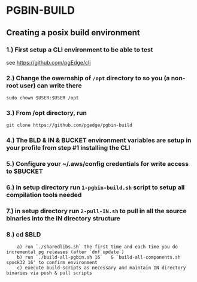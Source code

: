# PGBIN-BUILD 


## Creating a posix build environment

### 1.) First setup a CLI environment to be able to test
   see https://github.com/pgEdge/cli

### 2.) Change the owernship of `/opt` directory to so you (a non-root user) can write there
`sudo chown $USER:$USER /opt`

### 3.) From /opt directory, run 
`git clone https://github.com/pgedge/pgbin-build`

### 4.) The BLD & IN & BUCKET environment variables are setup in your profile from step #1 installing the CLI

### 5.) Configure your ~/.aws/config credentials for write access to $BUCKET

### 6.) in setup directory run `1-pgbin-build.sh` script to setup all compilation tools needed

### 7.) in setup directory run `2-pull-IN.sh` to pull in all the source binaries into the IN directory structure

### 8.) cd $BLD 
        a) run `./sharedlibs.sh` the first time and each time you do incremental pg releases (after `dnf update`)
        b) run `./build-all-pgbin.sh 16`   & `build-all-components.sh spock32 16' to confirm environment
        c) execute build-scripts as necessary and maintain IN directory binaries via push & pull scripts


